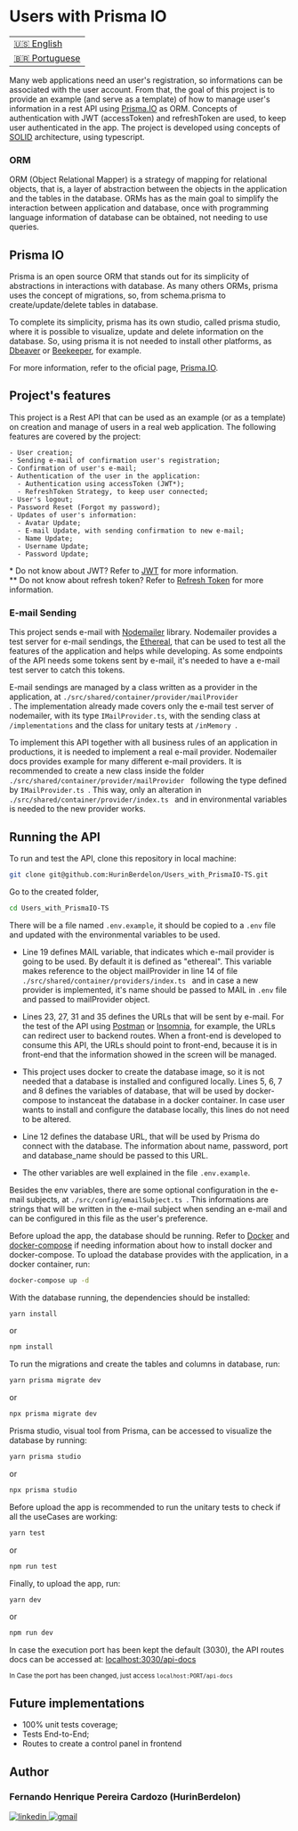# Users with Prisma IO

<table>
    <tr>
      <td>
        <a href="README.md" disabled>🇺🇸 English</a>
      </td>
    </tr>
    <tr>
      <td>
        <a href="./README/readme_pt-br.md">🇧🇷 Portuguese</a>
      </td>
    </tr>
  </table>

Many web applications need an user's registration, so informations can be associated with the user account. From that, the goal of this project is to provide an example (and serve as a template) of how to manage user's information in a rest API using <a href="https://www.prisma.io/">Prisma.IO</a> as ORM.
Concepts of authentication with JWT (accessToken) and refreshToken are used, to keep user authenticated in the app.
The project is developed using concepts of <a href="https://en.wikipedia.org/wiki/SOLID/">SOLID</a> architecture, using typescript.

### ORM

ORM (Object Relational Mapper) is a strategy of mapping for relational objects, that is, a layer of abstraction between the objects in the application and the tables in the database. ORMs has as the main goal to simplify the interaction between application and database, once with programming language information of database can be obtained, not needing to use queries.

## Prisma IO

Prisma is an open source ORM that stands out for its simplicity of abstractions in interactions with database. As many others ORMs, prisma uses the concept of migrations, so, from schema.prisma to create/update/delete tables in database.

To complete its simplicity, prisma has its own studio, called prisma studio, where it is possible to visualize, update and delete information on the database. So, using prisma it is not needed to install other platforms, as <a href="https://dbeaver.io/download/">Dbeaver</a> or <a href="https://www.beekeeperstudio.io/">Beekeeper</a>, for example.

For more information, refer to the oficial page, <a href="https://www.prisma.io/">Prisma.IO</a>.

## Project's features

This project is a Rest API that can be used as an example (or as a template) on creation and manage of users in a real web application.
The following features are covered by the project:

    - User creation;
    - Sending e-mail of confirmation user's registration;
    - Confirmation of user's e-mail;
    - Authentication of the user in the application:
      - Authentication using accessToken (JWT*);
      - RefreshToken Strategy, to keep user connected;
    - User's logout;
    - Password Reset (Forgot my password);
    - Updates of user's information:
      - Avatar Update;
      - E-mail Update, with sending confirmation to new e-mail;
      - Name Update;
      - Username Update;
      - Password Update;

\* Do not know about JWT? Refer to <a href="https://jwt.io/introduction">JWT</a> for more information.<br>
\** Do not know about refresh token? Refer to <a href="https://auth0.com/blog/refresh-tokens-what-are-they-and-when-to-use-them/">Refresh Token</a> for more information.

### E-mail Sending

This project sends e-mail with <a href="https://nodemailer.com/about/">Nodemailer</a> library. Nodemailer provides a test server for e-mail sendings, the <a href="https://nodemailer.com/smtp/testing/">Ethereal</a>, that can be used to test all the features of the application and helps while developing. As some endpoints of the API needs some tokens sent by e-mail, it's needed to have a e-mail test server to catch this tokens.

E-mail sendings are managed by a class written as a provider in the application, at <code>./src/shared/container/provider/mailProvider </code>.
The implementation already made covers only the e-mail test server of nodemailer, with its type <code>IMailProvider.ts</code>, with the sending class at <code>/implementations</code> and the class for unitary tests at <code>/inMemory </code>.

To implement this API together with all business rules of an application in productions, it is needed to implement a real e-mail provider. Nodemailer docs provides example for many different e-mail providers.
It is recommended to create a new class inside the folder <code>./src/shared/container/provider/mailProvider </code> following the type defined by <code>IMailProvider.ts </code>. This way, only an alteration in <code>./src/shared/container/provider/index.ts </code> and in environmental variables is needed to the new provider works.

## Running the API

To run and test the API, clone this repository in local machine:

```bash
git clone git@github.com:HurinBerdelon/Users_with_PrismaIO-TS.git
```

Go to the created folder,

```bash
cd Users_with_PrismaIO-TS
```

There will be a file named <code>.env.example</code>, it should be copied to a <code>.env</code> file and updated with the environmental variables to be used.

- Line 19 defines MAIL variable, that indicates which e-mail provider is going to be used. By default it is defined as "ethereal".
This variable makes reference to the object mailProvider in line 14 of file <code>./src/shared/container/providers/index.ts </code> and in case a new provider is implemented, it's name should be passed to MAIL in <code>.env</code> file and passed to mailProvider object.

- Lines 23, 27, 31 and 35 defines the URLs that will be sent by e-mail. For the test of the API using <a href="https://www.postman.com/">Postman</a> or <a href="https://insomnia.rest/">Insomnia</a>, for example, the URLs can redirect user to backend routes. When a front-end is developed to consume this API, the URLs should point to front-end, because it is in front-end that the information showed in the screen will be managed.

- This project uses docker to create the database image, so it is not needed that a database is installed and configured locally. Lines 5, 6, 7 and 8 defines the variables of database, that will be used by docker-compose to instanceat the database in a docker container. In case user wants to install and configure the database locally, this lines do not need to be altered.

- Line 12 defines the database URL, that will be used by Prisma do connect with the database. The information about name, password, port and database_name should be passed to this URL.

- The other variables are well explained in the file <code>.env.example</code>.

Besides the env variables, there are some optional configuration in the e-mail subjects, at <code>./src/config/emailSubject.ts </code>. This informations are strings that will be written in the e-mail subject when sending an e-mail and can be configured in this file as the user's preference.

Before upload the app, the database should be running.
Refer to <a href="https://www.docker.com/get-started">Docker</a> and <a href="https://docs.docker.com/compose/install/">docker-compose</a> if needing information about how to install docker and docker-compose.
To upload the database provides with the application, in a docker container, run:

```bash
docker-compose up -d
```

With the database running, the dependencies should be installed:

```bash
yarn install
```

or

```bash
npm install
```

To run the migrations and create the tables and columns in database, run:

```bash
yarn prisma migrate dev
```

or 

```bash
npx prisma migrate dev
```

Prisma studio, visual tool from Prisma, can be accessed to visualize the database by running:

```bash
yarn prisma studio
```

or

```bash
npx prisma studio
```

Before upload the app is recommended to run the unitary tests to check if all the useCases are working:

```bash
yarn test
```

or

```bash
npm run test
```

Finally, to upload the app, run:

```bash
yarn dev
```

or

```bash
npm run dev
```

In case the execution port has been kept the default (3030), the API routes docs can be accessed at:
<a href="http://localhost:3030/api-docs">localhost:3030/api-docs</a>

<small>In Case the port has been changed, just access <code>localhost:PORT/api-docs</code></small>

## Future implementations

- 100% unit tests coverage;
- Tests End-to-End;
- Routes to create a control panel in frontend

## Author

<h3>Fernando Henrique Pereira Cardozo (HurinBerdelon)</h3>

<a href="https://www.linkedin.com/in/fernando-henrique-p-cardozo-17ab84a3/" target='_blank'>
    <img 
      src="https://img.shields.io/badge/Linkedin-0077B5?style=for-the-badge&amp;logo=LinkedIn&amp;logoColor=white" 
      alt="linkedin">
</a>

<a href="mailto:fernando_cardozo@poli.ufrj.br" target='_blank'>
    <img 
      src="https://img.shields.io/badge/Gmail-D14836?style=for-the-badge&amp;logo=Gmail&amp;logoColor=white" alt="gmail">
</a>
